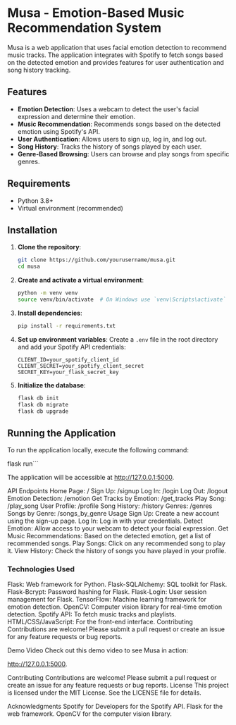 # Musa - Emotion-Based Music Recommendation System

Musa is a web application that uses facial emotion detection to recommend music tracks. The application integrates with Spotify to fetch songs based on the detected emotion and provides features for user authentication and song history tracking.

## Features

- **Emotion Detection**: Uses a webcam to detect the user's facial expression and determine their emotion.
- **Music Recommendation**: Recommends songs based on the detected emotion using Spotify's API.
- **User Authentication**: Allows users to sign up, log in, and log out.
- **Song History**: Tracks the history of songs played by each user.
- **Genre-Based Browsing**: Users can browse and play songs from specific genres.

## Requirements

- Python 3.8+
- Virtual environment (recommended)

## Installation

1. **Clone the repository**:
    ```sh
    git clone https://github.com/yourusername/musa.git
    cd musa
    ```

2. **Create and activate a virtual environment**:
    ```sh
    python -m venv venv
    source venv/bin/activate  # On Windows use `venv\Scripts\activate`
    ```

3. **Install dependencies**:
    ```sh
    pip install -r requirements.txt
    ```

4. **Set up environment variables**:
    Create a `.env` file in the root directory and add your Spotify API credentials:
    ```env
    CLIENT_ID=your_spotify_client_id
    CLIENT_SECRET=your_spotify_client_secret
    SECRET_KEY=your_flask_secret_key
    ```

5. **Initialize the database**:
    ```sh
    flask db init
    flask db migrate
    flask db upgrade
    ```

## Running the Application

To run the application locally, execute the following command:


flask run```


The application will be accessible at http://127.0.0.1:5000.

API Endpoints
Home Page: /
Sign Up: /signup
Log In: /login
Log Out: /logout
Emotion Detection: /emotion
Get Tracks by Emotion: /get_tracks
Play Song: /play_song
User Profile: /profile
Song History: /history
Genres: /genres
Songs by Genre: /songs_by_genre
Usage
Sign Up: Create a new account using the sign-up page.
Log In: Log in with your credentials.
Detect Emotion: Allow access to your webcam to detect your facial expression.
Get Music Recommendations: Based on the detected emotion, get a list of recommended songs.
Play Songs: Click on any recommended song to play it.
View History: Check the history of songs you have played in your profile.


### Technologies Used
Flask: Web framework for Python.
Flask-SQLAlchemy: SQL toolkit for Flask.
Flask-Bcrypt: Password hashing for Flask.
Flask-Login: User session management for Flask.
TensorFlow: Machine learning framework for emotion detection.
OpenCV: Computer vision library for real-time emotion detection.
Spotify API: To fetch music tracks and playlists.
HTML/CSS/JavaScript: For the front-end interface.
Contributing
Contributions are welcome! Please submit a pull request or create an issue for any feature requests or bug reports.

Demo Video
Check out this demo video to see Musa in action:

http://127.0.0.1:5000.


Contributing
Contributions are welcome! Please submit a pull request or create an issue for any feature requests or bug reports.
License
This project is licensed under the MIT License. See the LICENSE file for details.

Acknowledgments
Spotify for Developers for the Spotify API.
Flask for the web framework.
OpenCV for the computer vision library.